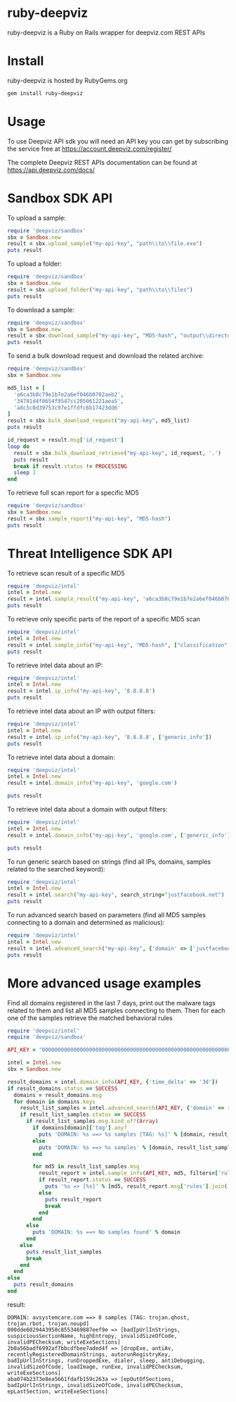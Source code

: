 # ruby-deepviz
ruby-deepviz is a Ruby on Rails wrapper for deepviz.com REST APIs

# Install

ruby-deepviz is hosted by RubyGems.org

```ruby
gem install ruby-deepviz
```

# Usage
To use Deepviz API sdk you will need an API key you can get by
subscribing the service free at https://account.deepviz.com/register/

The complete Deepviz REST APIs documentation can be found at https://api.deepviz.com/docs/

# Sandbox SDK API

To upload a sample:

```ruby
require 'deepviz/sandbox'
sbx = Sandbox.new
result = sbx.upload_sample("my-api-key", "path\\to\\file.exe")
puts result
```

To upload a folder:

```ruby
require 'deepviz/sandbox'
sbx = Sandbox.new
result = sbx.upload_folder("my-api-key", "path\\to\\files")
puts result
```

To download a sample:

```ruby
require 'deepviz/sandbox'
sbx = Sandbox.new
result = sbx.download_sample("my-api-key", "MD5-hash", "output\\directory\\")
puts result
```

To send a bulk download request and download the related archive:

```ruby
require 'deepviz/sandbox'
sbx = Sandbox.new

md5_list = [
  'a6ca3b8c79e1b7e2a6ef046b0702aeb2',
  '34781d4f8654f9547cc205061221aea5',
  'a8c5c0d39753c97e1ffdfc6b17423dd6'
]
result = sbx.bulk_download_request("my-api-key", md5_list)
puts result

id_request = result.msg['id_request']
loop do
  result = sbx.bulk_download_retrieve("my-api-key", id_request, '.')
  puts result
  break if result.status != PROCESSING
  sleep 1
end
```

To retrieve full scan report for a specific MD5

```ruby
require 'deepviz/sandbox'
sbx = Sandbox.new
result = sbx.sample_report("my-api-key", "MD5-hash")
puts result
```

# Threat Intelligence SDK API

To retrieve scan result of a specific MD5

```ruby
require 'deepviz/intel'
intel = Intel.new
result = intel.sample_result("my-api-key", 'a6ca3b8c79e1b7e2a6ef046b0702aeb2')
puts result
```

To retrieve only specific parts of the report of a specific MD5 scan

```ruby
require 'deepviz/intel'
intel = Intel.new
result = intel.sample_info("my-api-key", "MD5-hash", ["classification","rules"])
puts result
```

To retrieve intel data about an IP:

```ruby
require 'deepviz/intel'
intel = Intel.new
result = intel.ip_info("my-api-key", '8.8.8.8')
puts result
```

To retrieve intel data about an IP with output filters:

```ruby
require 'deepviz/intel'
intel = Intel.new
result = intel.ip_info("my-api-key", '8.8.8.8', ['generic_info'])
puts result
```

To retrieve intel data about a domain:

```ruby
require 'deepviz/intel'
intel = Intel.new
result = intel.domain_info("my-api-key", 'google.com')

puts result
```

To retrieve intel data about a domain with output filters:

```ruby
require 'deepviz/intel'
intel = Intel.new
result = intel.domain_info("my-api-key", 'google.com', ['generic_info'])

puts result
```

To run generic search based on strings 
(find all IPs, domains, samples related to the searched keyword):

```ruby
require 'deepviz/intel'
intel = Intel.new
result = intel.search("my-api-key", search_string="justfacebook.net")
puts result
```

To run advanced search based on parameters
(find all MD5 samples connecting to a domain and determined as malicious):

```ruby
require 'deepviz/intel'
intel = Intel.new
result = intel.advanced_search("my-api-key", {'domain' => ['justfacebook.net'], 'classification' => 'M'})
puts result
```

# More advanced usage examples

Find all domains registered in the last 7 days, print out the malware tags related to them and 
list all MD5 samples connecting to them. Then for each one of the samples retrieve the matched
behavioral rules

```ruby
require 'deepviz/intel'
require 'deepviz/sandbox'

API_KEY = "0000000000000000000000000000000000000000000000000000000000000000"

intel = Intel.new
sbx = Sandbox.new

result_domains = intel.domain_info(API_KEY, {'time_delta' => '3d'})
if result_domains.status == SUCCESS
  domains = result_domains.msg
  for domain in domains.keys
    result_list_samples = intel.advanced_search(API_KEY, {'domain' => [domain], 'classification' => 'M'})
    if result_list_samples.status == SUCCESS
      if result_list_samples.msg.kind_of?(Array)
        if domains[domain]['tag'].any?
          puts 'DOMAIN: %s ==> %s samples [TAG: %s]' % [domain, result_list_samples.msg.length, domains[domain]['tag'].join(', ')]
        else
          puts 'DOMAIN: %s ==> %s samples' % [domain, result_list_samples.msg.length]
        end

        for md5 in result_list_samples.msg
          result_report = intel.sample_info(API_KEY, md5, filters=['rules'])
          if result_report.status == SUCCESS
            puts '%s => [%s]' % [md5, result_report.msg['rules'].join(',')]
          else
            puts result_report
            break
          end
        end
      else
        puts 'DOMAIN: %s ==> No samples found' % domain
      end
    else
      puts result_list_samples
      break
    end
  end
else
  puts result_domains
end
```
result:

```
DOMAIN: avsystemcare.com ==> 8 samples [TAG: trojan.qhost, trojan.rbot, trojan.noupd]
000dde6029443950c8553469887eef9e => [badIpUrlInStrings, suspiciousSectionName, highEntropy, invalidSizeOfCode, invalidPEChecksum, writeExeSections]
2b0a56badf6992af7bbcdfbee7aded4f => [dropExe, antiAv, recentlyRegisteredDomainStrings, autorunRegistryKey, badIpUrlInStrings, runDroppedExe, dialer, sleep, antiDebugging, invalidSizeOfCode, loadImage, runExe, invalidPEChecksum, writeExeSections]
aba074b2373e8ea5661fdafb159c263a => [epOutOfSections, badIpUrlInStrings, invalidSizeOfCode, invalidPEChecksum, epLastSection, writeExeSections]
```